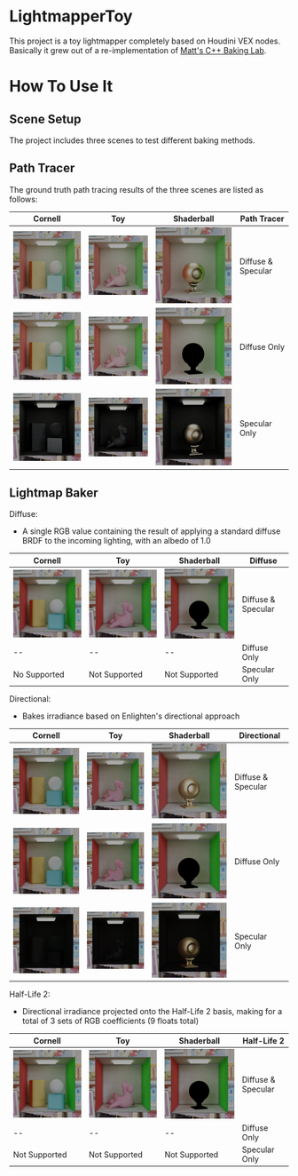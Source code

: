 # LightmapperToy

This project is a toy lightmapper completely based on Houdini VEX nodes. Basically it grew out of a re-implementation of <a href="https://mynameismjp.wordpress.com/2016/10/09/sg-series-part-6-step-into-the-baking-lab/" target="_blank">Matt's C++ Baking Lab</a>.

# How To Use It

## Scene Setup

The project includes three scenes to test different baking methods. 

## Path Tracer

The ground truth path tracing results of the three scenes are listed as follows:

| Cornell | Toy  | Shaderball | Path Tracer |
| --- | ---  | --- | --- |
| <img src="images/ground_truth_cornell.png" width="250"/> | <img src="images/ground_truth_toy.png" width="250"/> | <img src="images/ground_truth_shaderball.png" width="250"/> | Diffuse & Specular |
| <img src="images/ground_truth_diffuse_only_cornell.png" width="250"/> | <img src="images/ground_truth_diffuse_only_toy.png" width="250"/> | <img src="images/ground_truth_diffuse_only_shaderball.png" width="250"/> | Diffuse Only |
| <img src="images/ground_truth_specular_only_cornell.png" width="250"/> | <img src="images/ground_truth_specular_only_toy.png" width="250"/> | <img src="images/ground_truth_specular_only_shaderball.png" width="250"/> | Specular Only |

## Lightmap Baker

Diffuse:
* A single RGB value containing the result of applying a standard diffuse BRDF to the incoming lighting, with an albedo of 1.0

| Cornell | Toy  | Shaderball | Diffuse |
| --- | ---  | --- | --- |
| <img src="images/baker_diffuse_cornell.png" width="250"/> | <img src="images/baker_diffuse_toy.png" width="250"/> | <img src="images/baker_diffuse_shaderball.png" width="250"/> | Diffuse & Specular |
| -- | -- | -- | Diffuse Only |
| No Supported | Not Supported | Not Supported | Specular Only |

Directional:
* Bakes irradiance based on Enlighten's directional approach

| Cornell | Toy  | Shaderball | Directional |
| --- | ---  | --- | --- |
| <img src="images/baker_directional_cornell.png" width="250"/> | <img src="images/baker_directional_toy.png" width="250"/> | <img src="images/baker_directional_shaderball.png" width="250"/> | Diffuse & Specular |
| <img src="images/baker_directional_diffuse_only_cornell.png" width="250"/> | <img src="images/baker_directional_diffuse_only_toy.png" width="250"/> | <img src="images/baker_directional_diffuse_only_shaderball.png" width="250"/> | Diffuse Only |
| <img src="images/baker_directional_specular_only_cornell.png" width="250"/> | <img src="images/baker_directional_specular_only_toy.png" width="250"/> | <img src="images/baker_directional_specular_only_shaderball.png" width="250"/> | Specular Only |

Half-Life 2:
* Directional irradiance projected onto the Half-Life 2 basis, making for a total of 3 sets of RGB coefficients (9 floats total)

| Cornell | Toy  | Shaderball | Half-Life 2 |
| --- | ---  | --- | --- |
| <img src="images/baker_hl2_cornell.png" width="250"/> | <img src="images/baker_hl2_toy.png" width="250"/> | <img src="images/baker_hl2_shaderball.png" width="250"/> | Diffuse & Specular |
| -- | -- | -- | Diffuse Only |
| Not Supported | Not Supported | Not Supported | Specular Only |
